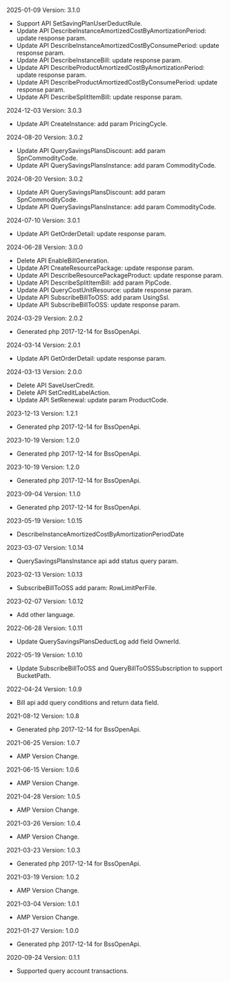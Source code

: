 2025-01-09 Version: 3.1.0
- Support API SetSavingPlanUserDeductRule.
- Update API DescribeInstanceAmortizedCostByAmortizationPeriod: update response param.
- Update API DescribeInstanceAmortizedCostByConsumePeriod: update response param.
- Update API DescribeInstanceBill: update response param.
- Update API DescribeProductAmortizedCostByAmortizationPeriod: update response param.
- Update API DescribeProductAmortizedCostByConsumePeriod: update response param.
- Update API DescribeSplitItemBill: update response param.


2024-12-03 Version: 3.0.3
- Update API CreateInstance: add param PricingCycle.


2024-08-20 Version: 3.0.2
- Update API QuerySavingsPlansDiscount: add param SpnCommodityCode.
- Update API QuerySavingsPlansInstance: add param CommodityCode.


2024-08-20 Version: 3.0.2
- Update API QuerySavingsPlansDiscount: add param SpnCommodityCode.
- Update API QuerySavingsPlansInstance: add param CommodityCode.


2024-07-10 Version: 3.0.1
- Update API GetOrderDetail: update response param.


2024-06-28 Version: 3.0.0
- Delete API EnableBillGeneration.
- Update API CreateResourcePackage: update response param.
- Update API DescribeResourcePackageProduct: update response param.
- Update API DescribeSplitItemBill: add param PipCode.
- Update API QueryCostUnitResource: update response param.
- Update API SubscribeBillToOSS: add param UsingSsl.
- Update API SubscribeBillToOSS: update response param.


2024-03-29 Version: 2.0.2
- Generated php 2017-12-14 for BssOpenApi.

2024-03-14 Version: 2.0.1
- Update API GetOrderDetail: update response param.


2024-03-13 Version: 2.0.0
- Delete API SaveUserCredit.
- Delete API SetCreditLabelAction.
- Update API SetRenewal: update param ProductCode.


2023-12-13 Version: 1.2.1
- Generated php 2017-12-14 for BssOpenApi.

2023-10-19 Version: 1.2.0
- Generated php 2017-12-14 for BssOpenApi.

2023-10-19 Version: 1.2.0
- Generated php 2017-12-14 for BssOpenApi.

2023-09-04 Version: 1.1.0
- Generated php 2017-12-14 for BssOpenApi.

2023-05-19 Version: 1.0.15
- DescribeInstanceAmortizedCostByAmortizationPeriodDate

2023-03-07 Version: 1.0.14
- QuerySavingsPlansInstance api add status query param. 


2023-02-13 Version: 1.0.13
- SubscribeBillToOSS add param: RowLimitPerFile. 

2023-02-07 Version: 1.0.12
- Add other language.

2022-06-28 Version: 1.0.11
- Update QuerySavingsPlansDeductLog add field OwnerId.

2022-05-19 Version: 1.0.10
- Update SubscribeBillToOSS and QueryBillToOSSSubscription to support BucketPath.

2022-04-24 Version: 1.0.9
- Bill api add query conditions and return data field.

2021-08-12 Version: 1.0.8
- Generated php 2017-12-14 for BssOpenApi.

2021-06-25 Version: 1.0.7
- AMP Version Change.

2021-06-15 Version: 1.0.6
- AMP Version Change.

2021-04-28 Version: 1.0.5
- AMP Version Change.

2021-03-26 Version: 1.0.4
- AMP Version Change.

2021-03-23 Version: 1.0.3
- Generated php 2017-12-14 for BssOpenApi.

2021-03-19 Version: 1.0.2
- AMP Version Change.

2021-03-04 Version: 1.0.1
- AMP Version Change.

2021-01-27 Version: 1.0.0
- Generated php 2017-12-14 for BssOpenApi.

2020-09-24 Version: 0.1.1
- Supported query account transactions.

